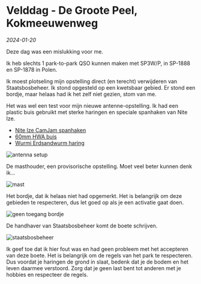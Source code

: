 Velddag - De Groote Peel, Kokmeeuwenweg
=======================================

_2024-01-20_

Deze dag was een mislukking voor me.

Ik heb slechts 1 park-to-park QSO kunnen maken met SP3W/P, in SP-1888 en SP-1878 in Polen.

Ik moest plotseling mijn opstelling direct (en terecht) verwijderen van Staatsbosbeheer. Ik stond opgesteld op een kwetsbaar gebied. Er stond een bordje, maar helaas had ik het zelf niet gezien, stom van me.

Het was wel een test voor mijn nieuwe antenne-opstelling. Ik had een plastic buis gebruikt met sterke haringen en speciale spanhaken van Nite Ize.

*   [Nite Ize CamJam spanhaken](https://www.niteize.nl/p/camjam-spanhaak-zwart-ni-ncj-01-r3)
*   [60mm HWA buis](https://www.praxis.nl/bouwmaterialen/waterafvoer/dakgoten-en-accessoires/martens-hwa-buis-60mm-2-meter-grijs/2215168)
*   [Wurmi Erdsandwurm haring](https://www.wurmi-shop.de/)

![antenna setup](/images/radio/velddagen/2024-01-21/setup)

De masthouder, een provisorische opstelling. Moet veel beter kunnen denk ik...

![mast](/images/radio/velddagen/2024-01-21/mast)

Het bordje, dat ik helaas niet had opgemerkt. Het is belangrijk om deze gebieden te respecteren, dus let goed op als je een activatie gaat doen.

![geen toegang bordje](/images/radio/velddagen/2024-01-21/geen-toegang)

De handhaver van Staatsbosbeheer komt de boete schrijven.

![staatsbosbeheer](/images/radio/velddagen/2024-01-21/staatsbosbeheer)

Ik geef toe dat ik hier fout was en had geen probleem met het accepteren van deze boete. Het is belangrijk om de regels van het park te respecteren. Dus voordat je haringen de grond in slaat, bedenk dat je de bodem en het leven daarmee verstoord. Zorg dat je geen last bent tot anderen met je hobbies en respecteer de regels.